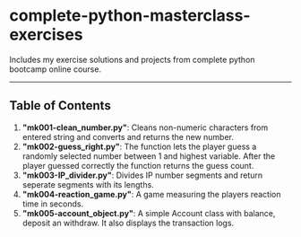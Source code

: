 # complete-python-masterclass-exercises

Includes my exercise solutions and projects from complete python bootcamp online course. 

---

## Table of Contents

1. **"mk001-clean_number.py"**: Cleans non-numeric characters from entered string and converts and returns the new number.
2. **"mk002-guess_right.py"**: The function lets the player guess a randomly selected number between 1 and highest variable. After the player guessed correctly the function returns the guess count.
3. **"mk003-IP_divider.py"**: Divides IP number segments and return seperate segments with its lengths.
4. **"mk004-reaction_game.py"**: A game measuring the players reaction time in seconds.
5. **"mk005-account_object.py"**: A simple Account class with balance, deposit an withdraw. It also displays the transaction logs.
